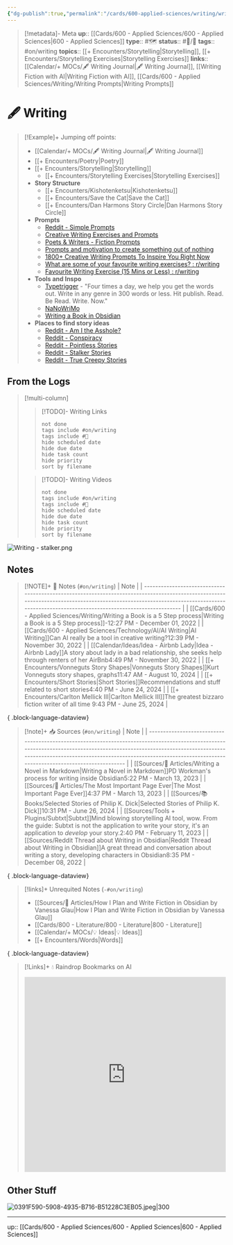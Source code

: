 ```yaml
---
{"dg-publish":true,"permalink":"/cards/600-applied-sciences/writing/writing/","title":"🖋 Writing"}
---
```


> [!metadata]- Meta
> **up**:: [[Cards/600 - Applied Sciences/600 - Applied Sciences\|600 - Applied Sciences]]
> **type**:: #🗺️ 
> **status**:: #📝/🌱 
> **tags**::  #on/writing
> **topics**:: [[+ Encounters/Storytelling\|Storytelling]], [[+ Encounters/Storytelling Exercises\|Storytelling Exercises]]
> **links**:: [[Calendar/+ MOCs/🖋 Writing Journal\|🖋 Writing Journal]], [[Writing Fiction with AI\|Writing Fiction with AI]], [[Cards/600 - Applied Sciences/Writing/Writing Prompts\|Writing Prompts]]


# 🖋 Writing

> [!Example]+ 
> Jumping off points:
> - [[Calendar/+ MOCs/🖋 Writing Journal\|🖋 Writing Journal]]
> - [[+ Encounters/Poetry\|Poetry]]
> - [[+ Encounters/Storytelling\|Storytelling]]
> 	- [[+ Encounters/Storytelling Exercises\|Storytelling Exercises]]
> - **Story Structure**
> 	- [[+ Encounters/Kishotenketsu\|Kishotenketsu]]
> 	- [[+ Encounters/Save the Cat\|Save the Cat]]
> 	- [[+ Encounters/Dan Harmons Story Circle\|Dan Harmons Story Circle]]
> - **Prompts**
> 	- [Reddit - Simple Prompts](https://www.reddit.com/r/SimplePrompts/s/EH2X7hj7py)
> 	- [Creative Writing Exercises and Prompts](https://writingexercises.co.uk/index.php)
> 	- [Poets & Writers - Fiction Prompts](https://www.pw.org/writing-prompts-exercises?genre=32)
> 	- [Prompts and motivation to create something out of nothing](https://www.reddit.com/r/WritingPrompts/)
> 	- [1800+ Creative Writing Prompts To Inspire You Right Now](https://blog.reedsy.com/creative-writing-prompts/)
> 	- [What are some of your favourite writing exercises? : r/writing](https://www.reddit.com/r/writing/comments/15dkgdm/what_are_some_of_your_favourite_writing_exercises/)
> 	- [Favourite Writing Exercise (15 Mins or Less) : r/writing](https://www.reddit.com/r/writing/comments/ttupl9/favourite_writing_exercise_15_mins_or_less/)
> - **Tools and Inspo**
> 	- [Typetrigger](https://typetrigger.com/) - "Four times a day, we help you get the words out. Write in any genre in 300 words or less. Hit publish. Read. Be Read. Write. Now."
> 	- [NaNoWriMo](https://nanowrimo.org/)
> 	- [Writing a Book in Obsidian](https://pdworkman.com/write-book-with-obsidian/)
> - **Places to find story ideas**
> 	- [Reddit - Am I the Asshole?](https://www.reddit.com/r/AmItheAsshole/s/qndonGl9vm)
> 	- [Reddit - Conspiracy](https://www.reddit.com/r/conspiracy/s/kdLdAmy9G8)
> 	- [Reddit - Pointless Stories](https://www.reddit.com/r/PointlessStories/s/xADnZwQNNz)
> 	- [Reddit - Stalker Stories](https://www.reddit.com/r/StalkerStories/s/uu7yYlGZNi)
> 	- [Reddit - True Creepy Stories](https://www.reddit.com/r/TrueCreepyStories/s/yCgX4ztN0w)

## From the Logs

> [!multi-column]
> > [!TODO]- Writing Links
> > ```tasks
> > not done
> > tags include #on/writing
> > tags include #🔗 
> > hide scheduled date
> > hide due date
> > hide task count
> > hide priority
> > sort by filename
> > ```
> 
> > [!TODO]- Writing Videos
> > ```tasks
> > not done
> > tags include #on/writing
> > tags include #🎥 
> > hide scheduled date
> > hide due date
> > hide task count
> > hide priority
> > sort by filename
> > ```


![Writing - stalker.png](/img/user/Extras/Attachments/Writing%20-%20stalker.png)

## Notes

> [!NOTE]+ 📝 Notes (`#on/writing`)
>  | Note                                                                                                                                                                                                                                  |
> | ------------------------------------------------------------------------------------------------------------------------------------------------------------------------------------------------------------------------------------- |
> | [[Cards/600 - Applied Sciences/Writing/Writing a Book is a 5 Step process\|Writing a Book is a 5 Step process]]<span class='summary'>\-</span><span class='block'>12:27 PM - December 01, 2022</span>                              |
> | [[Cards/600 - Applied Sciences/Technology/AI/AI Writing\|AI Writing]]<span class='summary'>Can AI really be a tool in creative writing?</span><span class='block'>12:39 PM - November 30, 2022</span>                              |
> | [[Calendar/Ideas/Idea - Airbnb Lady\|Idea - Airbnb Lady]]<span class='summary'>A story about lady in a bad relationship, she seeks help through renters of her AirBnb</span><span class='block'>4:49 PM - November 30, 2022</span> |
> | [[+ Encounters/Vonneguts Story Shapes\|Vonneguts Story Shapes]]<span class='summary'>Kurt Vonneguts story shapes, graphs</span><span class='block'>11:47 AM - August 10, 2024</span>                                               |
> | [[+ Encounters/Short Stories\|Short Stories]]<span class='summary'>Recommendations and stuff related to short stories</span><span class='block'>4:40 PM - June 24, 2024</span>                                                     |
> | [[+ Encounters/Carlton Mellick III\|Carlton Mellick III]]<span class='summary'>The greatest bizzaro fiction writer of all time </span><span class='block'>9:43 PM - June 25, 2024</span>                                           |
> 
{ .block-language-dataview}

> [!note]+ 📥 Sources (`#on/writing`)
>  | Note                                                                                                                                                                                                                                                                                    |
> | --------------------------------------------------------------------------------------------------------------------------------------------------------------------------------------------------------------------------------------------------------------------------------------- |
> | [[Sources/📰 Articles/Writing a Novel in Markdown\|Writing a Novel in Markdown]]<span class='summary'>PD Workman's process for writing inside Obsidian</span><span class='block'>5:22 PM - March 13, 2023</span>                                                                     |
> | [[Sources/📰 Articles/The Most Important Page Ever\|The Most Important Page Ever]]<span class='summary'></span><span class='block'>4:37 PM - March 13, 2023</span>                                                                                                                   |
> | [[Sources/📚 Books/Selected Stories of Philip K. Dick\|Selected Stories of Philip K. Dick]]<span class='summary'></span><span class='block'>10:31 PM - June 26, 2024</span>                                                                                                          |
> | [[Sources/Tools + Plugins/Subtxt\|Subtxt]]<span class='summary'>Mind blowing storytelling AI tool, wow. From the guide: Subtxt is not the application to write your story, it's an application to _develop_ your story.</span><span class='block'>2:40 PM - February 11, 2023</span> |
> | [[Sources/Reddit Thread about Writing in Obsidian\|Reddit Thread about Writing in Obsidian]]<span class='summary'>A great thread and conversation about writing a story, developing characters in Obsidian</span><span class='block'>8:35 PM - December 08, 2022</span>              |
> 
{ .block-language-dataview}

> [!links]+ Unrequited Notes (`-#on/writing`)
>  - [[Sources/📰 Articles/How I Plan and Write Fiction in Obsidian by Vanessa Glau\|How I Plan and Write Fiction in Obsidian by Vanessa Glau]]
> - [[Cards/800 - Literature/800 - Literature\|800 - Literature]]
> - [[Calendar/+ MOCs/💡 Ideas\|💡 Ideas]]
> - [[+ Encounters/Words\|Words]]
> 
{ .block-language-dataview}

> [!Links]+ 💧 Raindrop Bookmarks on AI
> <iframe style="border: 0; width: 100%; height: 450px;" allowfullscreen frameborder="0" src="https://raindrop.io/tophg/writing-39167058"></iframe>


## Other Stuff

![0391F590-5908-4935-B716-B51228C3EB05.jpeg|300](/img/user/Extras/Attachments/0391F590-5908-4935-B716-B51228C3EB05.jpeg)


---
up:: [[Cards/600 - Applied Sciences/600 - Applied Sciences\|600 - Applied Sciences]]

